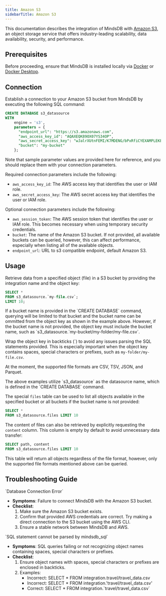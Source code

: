 ```yaml
---
title: Amazon S3
sidebarTitle: Amazon S3
---
```


This documentation describes the integration of MindsDB with [Amazon S3](https://docs.aws.amazon.com/AmazonS3/latest/userguide/Welcome.html), an object storage service that offers industry-leading scalability, data availability, security, and performance.

## Prerequisites

Before proceeding, ensure that MindsDB is installed locally via [Docker](/setup/self-hosted/docker) or [Docker Desktop](/setup/self-hosted/docker-desktop).

## Connection

Establish a connection to your Amazon S3 bucket from MindsDB by executing the following SQL command:

```sql
CREATE DATABASE s3_datasource
WITH
    engine = 's3',
    parameters = {
      "endpoint_url": "https://s3.amazonaws.com",
      "aws_access_key_id": "AQAXEQK89OX07YS34OP",
      "aws_secret_access_key": "wJalrXUtnFEMI/K7MDENG/bPxRfiCYEXAMPLEKEY",
      "bucket": "my-bucket"
    };
```

<Note>
Note that sample parameter values are provided here for reference, and you should replace them with your connection parameters.
</Note>

Required connection parameters include the following:

* `aws_access_key_id`: The AWS access key that identifies the user or IAM role.
* `aws_secret_access_key`: The AWS secret access key that identifies the user or IAM role.

Optional connection parameters include the following:

* `aws_session_token`: The AWS session token that identifies the user or IAM role. This becomes necessary when using temporary security credentials.
* `bucket`: The name of the Amazon S3 bucket. If not provided, all available buckets can be queried, however, this can affect performance, especially when listing all of the available objects.
* `endpoint_url`: URL to s3 compatible endpoint, default Amazon S3.

## Usage

Retrieve data from a specified object (file) in a S3 bucket by providing the integration name and the object key:

```sql
SELECT *
FROM s3_datasource.`my-file.csv`;
LIMIT 10;
```

<Tip>
If a bucket name is provided in the `CREATE DATABASE` command, querying will be limited to that bucket and the bucket name can be ommitted from the object key as shown in the example above. However, if the bucket name is not provided, the object key must include the bucket name, such as `s3_datasource.`my-bucket/my-folder/my-file.csv`.

Wrap the object key in backticks (\`) to avoid any issues parsing the SQL statements provided. This is especially important when the object key contains spaces, special characters or prefixes, such as `my-folder/my-file.csv`.

At the moment, the supported file formats are CSV, TSV, JSON, and Parquet. 
</Tip>

<Note>
The above examples utilize `s3_datasource` as the datasource name, which is defined in the `CREATE DATABASE` command.
</Note>

The special `files` table can be used to list all objects available in the specified bucket or all buckets if the bucket name is not provided:

```sql
SELECT *
FROM s3_datasource.files LIMIT 10
```

The content of files can also be retrieved by explicitly requesting the `content` column. This column is empty by default to avoid unnecessary data transfer:

```sql
SELECT path, content
FROM s3_datasource.files LIMIT 10
```

<Tip>
This table will return all objects regardless of the file format, however, only the supported file formats mentioned above can be queried.
</Tip>

## Troubleshooting Guide

<Warning>
`Database Connection Error`

* **Symptoms**: Failure to connect MindsDB with the Amazon S3 bucket.
* **Checklist**:
    1. Make sure the Amazon S3 bucket exists.
    2. Confirm that provided AWS credentials are correct. Try making a direct connection to the S3 bucket using the AWS CLI.
    3. Ensure a stable network between MindsDB and AWS.
</Warning>

<Warning>
`SQL statement cannot be parsed by mindsdb_sql`

* **Symptoms**: SQL queries failing or not recognizing object names containing spaces, special characters or prefixes.
* **Checklist**:
    1. Ensure object names with spaces, special characters or prefixes are enclosed in backticks.
    2. Examples:
        * Incorrect: SELECT * FROM integration.travel/travel_data.csv
        * Incorrect: SELECT * FROM integration.'travel/travel_data.csv'
        * Correct: SELECT * FROM integration.\`travel/travel_data.csv\`
</Warning>